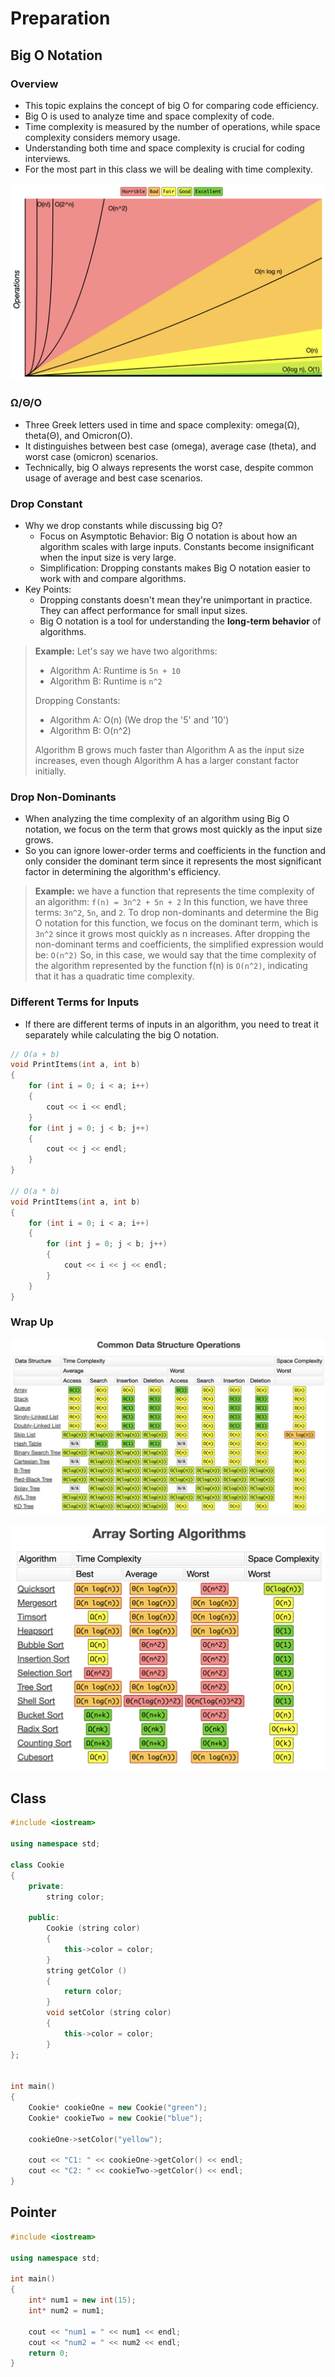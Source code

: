 ﻿# Preparation

## Big O Notation

### Overview

- This topic explains the concept of big O for comparing code efficiency.
- Big O is used to analyze time and space complexity of code.
- Time complexity is measured by the number of operations, while space complexity considers memory usage.
- Understanding both time and space complexity is crucial for coding interviews.
- For the most part in this class we will be dealing with time complexity.

![Pasted Image 20240624225629](image/BigONotationPlot.png)

### Ω/Θ/O

- Three Greek letters used in time and space complexity: omega(Ω), theta(Θ), and Omicron(O).
- It distinguishes between best case (omega), average case (theta), and worst case (omicron) scenarios.
- Technically, big O always represents the worst case, despite common usage of average and best case scenarios.

### Drop Constant

- Why we drop constants while discussing big O?
	- Focus on Asymptotic Behavior: Big O notation is about how an algorithm scales with large inputs. Constants become insignificant when the input size is very large.
	- Simplification: Dropping constants makes Big O notation easier to work with and compare algorithms.
- Key Points:
	- Dropping constants doesn't mean they're unimportant in practice. They can affect performance for small input sizes.
	- Big O notation is a tool for understanding the **long-term behavior** of algorithms.

> **Example:**
> Let's say we have two algorithms:
> - Algorithm A: Runtime is `5n + 10`
> - Algorithm B: Runtime is `n^2`
> 
> Dropping Constants:
> - Algorithm A: O(n) (We drop the '5' and '10')
> - Algorithm B: O(n^2)
> 
> Algorithm B grows much faster than Algorithm A as the input size increases, even though Algorithm A has a larger constant factor initially.

### Drop Non-Dominants

- When analyzing the time complexity of an algorithm using Big O notation, we focus on the term that grows most quickly as the input size grows.
- So you can ignore lower-order terms and coefficients in the function and only consider the dominant term since it represents the most significant factor in determining the algorithm's efficiency.

> **Example:**
> we have a function that represents the time complexity of an algorithm:
> `f(n) = 3n^2 + 5n + 2`
> In this function, we have three terms: `3n^2`, `5n`, and `2`. To drop non-dominants and determine the Big O notation for this function, we focus on the dominant term, which is `3n^2` since it grows most quickly as n increases.
> After dropping the non-dominant terms and coefficients, the simplified expression would be:
> `O(n^2)`
> So, in this case, we would say that the time complexity of the algorithm represented by the function f(n) is `O(n^2)`, indicating that it has a quadratic time complexity.

### Different Terms for Inputs

- If there are different terms of inputs in an algorithm, you need to treat it separately while calculating the big O notation.

```cpp
// O(a + b)
void PrintItems(int a, int b)
{
	for (int i = 0; i < a; i++)
	{
		cout << i << endl;
	}
	for (int j = 0; j < b; j++)
	{
		cout << j << endl;
	}
}

// O(a * b)
void PrintItems(int a, int b)
{
	for (int i = 0; i < a; i++)
	{
		for (int j = 0; j < b; j++)
		{
			cout << i << j << endl;
		}
	}
}
```

### Wrap Up

![Common Data Structure Operations](image/CommonDataStructureOperations.png)

![Array Sorting Algorithm](image/ArraySortingAlgorithm.png)

## Class


```cpp
#include <iostream>

using namespace std;

class Cookie
{
    private:
        string color;

    public:
        Cookie (string color)
        {
            this->color = color;
        }
        string getColor ()
        {
            return color;
        }
        void setColor (string color)
        {
            this->color = color;
        }
};


int main()
{
    Cookie* cookieOne = new Cookie("green");
    Cookie* cookieTwo = new Cookie("blue");

    cookieOne->setColor("yellow"); 

    cout << "C1: " << cookieOne->getColor() << endl;
    cout << "C2: " << cookieTwo->getColor() << endl;
}

```

## Pointer

```cpp
#include <iostream>

using namespace std;

int main()
{
	int* num1 = new int(15);
	int* num2 = num1;
    
    cout << "num1 = " << num1 << endl;
    cout << "num2 = " << num2 << endl;
    return 0;
}

```
